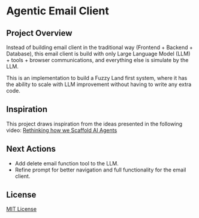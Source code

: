 # Agentic Email Client

## Project Overview
Instead of building email client in the traditional way (Frontend + Backend + Database), this email client is build with only Large Language Model (LLM) + tools + browser communications, and everything else is simulate by the LLM.

This is an implementation to build a Fuzzy Land first system, where it has the ability to scale with LLM improvement without having to write any extra code.

## Inspiration
This project draws inspiration from the ideas presented in the following video:
[Rethinking how we Scaffold AI Agents](https://www.youtube.com/watch?v=-rsTkYgnNzM&t=691s)

## Next Actions
- Add delete email function tool to the LLM.
- Refine prompt for better navigation and full functionality for the email client.

## License
[MIT License](LICENSE)